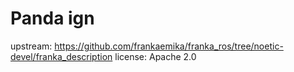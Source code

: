 # Panda ign

upstream: https://github.com/frankaemika/franka_ros/tree/noetic-devel/franka_description
license: Apache 2.0
